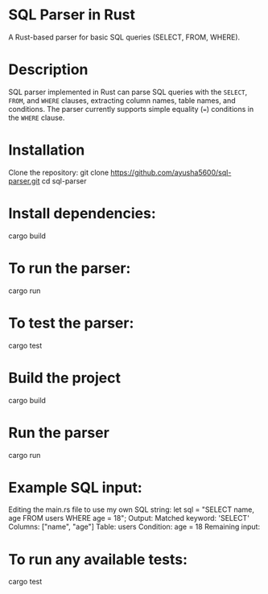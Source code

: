 # SQL Parser in Rust
A Rust-based parser for basic SQL queries (SELECT, FROM, WHERE).
# Description
 SQL parser implemented in Rust can parse SQL queries with the `SELECT`, `FROM`, and `WHERE` clauses, extracting column names, table names, and conditions. The parser currently supports simple equality (`=`) conditions in the `WHERE` clause.
# Installation
 Clone the repository:
   git clone https://github.com/ayusha5600/sql-parser.git
   cd sql-parser
#  Install dependencies:
   cargo build
#  To run the parser:
   cargo run
# To test the parser:
   cargo test
# Build the project
cargo build
# Run the parser
cargo run
#  Example SQL input:
Editing the main.rs file to use my own SQL string:
let sql = "SELECT name, age FROM users WHERE age = 18";
Output:
Matched keyword: 'SELECT'
Columns: ["name", "age"]
Table: users
Condition: age = 18
Remaining input:
# To run any available tests:
cargo test
